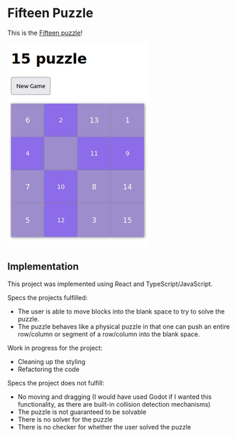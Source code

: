 # Fifteen Puzzle

This is the [Fifteen puzzle](https://en.wikipedia.org/wiki/15_puzzle)!

![Fifteen puzzle screenshot](/assets/fifteenPuzzleDemo.jpg)

## Implementation

This project was implemented using React and TypeScript/JavaScript.

Specs the projects fulfilled:

- The user is able to move blocks into the blank space to try to solve the puzzle.
- The puzzle behaves like a physical puzzle in that one can push an entire row/column or segment of a row/column into the blank space.

Work in progress for the project:

- Cleaning up the styling
- Refactoring the code

Specs the project does not fulfill:

- No moving and dragging (I would have used Godot if I wanted this functionality, as there are built-in collision detection mechanisms)
- The puzzle is not guaranteed to be solvable
- There is no solver for the puzzle
- There is no checker for whether the user solved the puzzle
